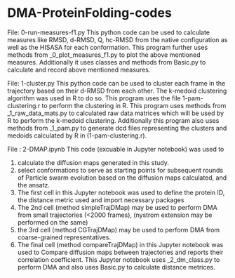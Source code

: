 # DMA-ProteinFolding-codes

File: 0-run-measures-f1.py
This python code can be used to calculate measures like RMSD, d-RMSD, Q, hc-RMSD from the native configuration as well as the HISASA for each conformation.
This program further uses methods from _0_plot_measures_f1.py to plot the above mentioned measures. Additionally it uses classes and methods from Basic.py to calculate and record above mentioned measures.

File: 1-cluster.py 
This python code can be used to cluster each frame in the trajectory based on their d-RMSD from each other. The k-medoid clustering algorithm was used in R to do so. This program uses the file 1-pam-clustering.r to perform the clustering in R. This program uses methods from _1_raw_data_mats.py to calculated raw data matrices which will be used by R to perform the k-medoid clustering. Additionally this program also uses methods from _1_pam.py to generate dcd files representing the clusters and medoids calculated by R in (1-pam-clustering.r).

File : 2-DMAP.ipynb
This code (excuable in Jupyter notebook) was used to 
1. calculate the diffusion maps generated in this study.
2. select conformations to serve as starting points for subsequent rounds of Particle swarm evolution based on the diffusion maps calculated, and the ansatz.
1. The first cell in this Jupyter notebook was used to define the protein ID, the distance metric used and import necessary packages
2. The 2nd cell (method simpleTrajDMap) may be used to perform DMA from small trajectories (<2000 frames), (nystrom extension may be performed on the same)
3. the 3rd cell (method CGTrajDMap) may be used to perform DMA from coarse-grained representatives.
4. The final cell (method compareTrajDMap) in this Jupyter notebook was used to Compare diffusion maps between trajectories and reports their correlation coefficient.
This Jupyter notebook uses _2_dm_class.py to perform DMA and also uses Basic.py to calculate distance metrices.
